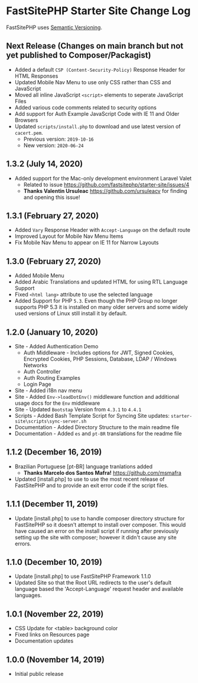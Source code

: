 # FastSitePHP Starter Site Change Log

FastSitePHP uses [Semantic Versioning](https://docs.npmjs.com/about-semantic-versioning).

## Next Release (Changes on main branch but not yet published to Composer/Packagist)

* Added a default `CSP (Content-Security-Policy)` Response Header for HTML Responses
* Updated Mobile Nav Menu to use only CSS rather than CSS and JavaScript
* Moved all inline JavaScript `<script>` elements to seperate JavaScript Files
* Added various code comments related to security options
* Add support for Auth Example JavaScript Code with IE 11 and Older Browsers
* Updated `scripts/install.php` to download and use latest version of `cacert.pem`.
  * Previous version: `2019-10-16`
  * New version: `2020-06-24`

## 1.3.2 (July 14, 2020)

* Added support for the Mac-only development environment Laravel Valet
  * Related to issue https://github.com/fastsitephp/starter-site/issues/4
  * **Thanks Valentin Ursuleac** https://github.com/ursuleacv for finding and opening this issue!

## 1.3.1 (February 27, 2020)

* Added `Vary` Response Header with `Accept-Language` on the default route
* Improved Layout for Mobile Nav Menu Items
* Fix Mobile Nav Menu to appear on IE 11 for Narrow Layouts

## 1.3.0 (February 27, 2020)

* Added Mobile Menu
* Added Arabic Translations and updated HTML for using RTL Language Support
* Fixed `<html lang>` attribute to use the selected language
* Added Support for PHP `5.3`. Even though the PHP Group no longer supports PHP 5.3 it is installed on many older servers and some widely used versions of Linux still install it by default.

## 1.2.0 (January 10, 2020)

* Site - Added Authentication Demo
  * Auth Middleware - Includes options for JWT, Signed Cookies, Encrypted Cookies, PHP Sessions, Database, LDAP / Windows Networks
  * Auth Controller
  * Auth Routing Examples
  * Login Page
* Site - Added i18n nav menu
* Site - Added `Env->loadDotEnv()` middleware function and additional usage docs for the `Env` middleware
* Site - Updated `Bootstap` Version from `4.3.1` to `4.4.1`
* Scripts - Added Bash Template Script for Syncing Site updates: `starter-site\scripts\sync-server.sh`
* Documentation - Added Directory Structure to the main readme file
* Documentation - Added `es` and `pt-BR` translations for the readme file

## 1.1.2 (December 16, 2019)

* Brazilian Portuguese [pt-BR] language tranlations added
  * **Thanks Marcelo dos Santos Mafra!** https://github.com/msmafra
* Updated [install.php] to use to use the most recent release of FastSitePHP and to provide an exit error code if the script files.

## 1.1.1 (December 11, 2019)

* Update [install.php] to use to handle composer directory structure for FastSitePHP so it doesn't attempt to install over composer. This would have caused an error on the install script if running after previously setting up the site with composer; however it didn't cause any site errors.

## 1.1.0 (December 10, 2019)

* Update [install.php] to use FastSitePHP Framework 1.1.0
* Updated Site so that the Root URL redirects to the user's default language based the 'Accept-Language' request header and available languages.

## 1.0.1 (November 22, 2019)

* CSS Update for &lt;table&gt; background color
* Fixed links on Resources page
* Documentation updates

## 1.0.0 (November 14, 2019)

* Initial public release
